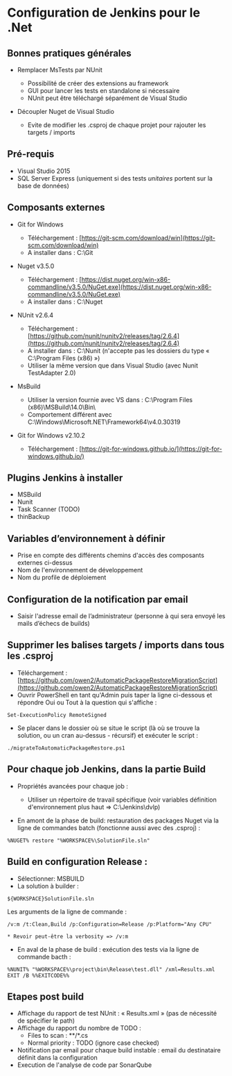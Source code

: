 # Configuration de Jenkins pour le .Net

## Bonnes pratiques générales

* Remplacer MsTests par NUnit

    * Possibilité de créer des extensions au framework
    * GUI pour lancer les tests en standalone si nécessaire
    * NUnit peut être téléchargé séparément de Visual Studio

* Découpler Nuget de Visual Studio
    * Evite de modifier les .csproj de chaque projet pour rajouter les targets / imports

## Pré-requis

* Visual Studio 2015
* SQL Server Express (uniquement si des tests *unitaires* portent sur la base de données)

## Composants externes

* Git for Windows 
    * Téléchargement : [https://git-scm.com/download/win](https://git-scm.com/download/win)
    * A installer dans : C:\Git

* Nuget v3.5.0
    * Téléchargement : [https://dist.nuget.org/win-x86-commandline/v3.5.0/NuGet.exe](https://dist.nuget.org/win-x86-commandline/v3.5.0/NuGet.exe)
    * A installer dans : C:\Nuget

* NUnit v2.6.4
    * Téléchargement : [https://github.com/nunit/nunitv2/releases/tag/2.6.4](https://github.com/nunit/nunitv2/releases/tag/2.6.4)
    * A installer dans : C:\Nunit (n'accepte pas les dossiers du type « C:\Program Files (x86) »)
    * Utiliser la même version que dans Visual Studio (avec Nunit TestAdapter 2.0)

* MsBuild
    * Utiliser la version fournie avec VS dans : C:\Program Files (x86)\MSBuild\14.0\Bin\
    * Comportement différent avec C:\Windows\Microsoft.NET\Framework64\v4.0.30319

* Git for Windows v2.10.2
    * Téléchargement : [https://git-for-windows.github.io/](https://git-for-windows.github.io/)

## Plugins Jenkins à installer

* MSBuild
* Nunit
* Task Scanner (TODO)
* thinBackup

## Variables d’environnement à définir

* Prise en compte des différents chemins d'accès des composants externes ci-dessus 
* Nom de l'environnement de développement
* Nom du profile de déploiement

## Configuration de la notification par email

* Saisir l'adresse email de l’administrateur (personne à qui sera envoyé les mails d’échecs de builds)

## Supprimer les balises targets / imports dans tous les .csproj

* Téléchargement : [https://github.com/owen2/AutomaticPackageRestoreMigrationScript](https://github.com/owen2/AutomaticPackageRestoreMigrationScript)
* Ouvrir PowerShell en tant qu'Admin puis taper la ligne ci-dessous et répondre Oui ou Tout à la question qui s'affiche : 
```
Set-ExecutionPolicy RemoteSigned
```
* Se placer dans le dossier où se situe le script (là où se trouve la solution, ou un cran au-dessus - récursif) et exécuter le script : 

```
./migrateToAutomaticPackageRestore.ps1
```

## Pour chaque job Jenkins, dans la partie Build
* Propriétés avancées pour chaque job :
    *   Utiliser un répertoire de travail spécifique (voir variables définition d'environnement plus haut => C:\Jenkins\dvlp\)

* En amont de la phase de build: restauration des packages Nuget via la ligne de commandes batch (fonctionne aussi avec des .csproj) :
```
%NUGET% restore "%WORKSPACE%\SolutionFile.sln"
```

## Build en configuration Release : 

* Sélectionner: MSBUILD
* La solution à builder :

```
${WORKSPACE}SolutionFile.sln
```

Les arguments de la ligne de commande :

```
/v:m /t:Clean,Build /p:Configuration=Release /p:Platform="Any CPU"
```

    * Revoir peut-être la verbosity => /v:m
    
* En aval de la phase de build : exécution des tests via la ligne de commande bacth :

```
%NUNIT% "%WORKSPACE%\project\bin\Release\test.dll" /xml=Results.xml
EXIT /B %%EXITCODE%%
```

## Etapes post build

* Affichage du rapport de test NUnit : « Results.xml » (pas de nécessité de spécifier le path)
* Affichage du rapport du nombre de TODO :
    * Files to scan : **/*.cs
    * Normal priority : TODO (ignore case checked)
* Notification par email pour chaque build instable : email du destinataire définit dans la configuration
* Execution de l'analyse de code par SonarQube
